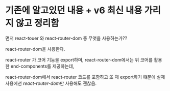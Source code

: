 # 기존에 알고있던 내용 + v6 최신 내용 가리지 않고 정리함

먼저 react-touer 와 react-router-dom 중 무엇을 사용하는가??

react-router-dom을 사용한다.

react-router 가 코어 기능을 export하며, react-router-dom에서는 위 코어를 활용한 end-components를 제공하는데,

react-router-dom에서 react-router 코드를 포함하고 또 재 export하기 떄문에 실제 사용에선 *react-router-dom*만 사용해도 괜찮음.

